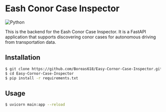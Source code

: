 # Eash Conor Case Inspector
![Python](https://img.shields.io/badge/python-v3.x-blue)

This is the backend for the Eash Conor Case Inspector. It is a FastAPI application that supports discovering conor cases for autonomous driving from transportation data.


## Installation

```bash
$ git clone https://github.com/Boreas618/Easy-Cornor-Case-Inspector.git
$ cd Easy-Cornor-Case-Inspector
$ pip install -r requirements.txt
```

## Usage

```bash
$ uvicorn main:app --reload
```

